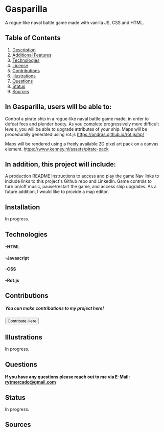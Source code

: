 # Gasparilla
A rogue-like naval battle game made with vanilla JS, CSS and HTML.

## Table of Contents
1. [Description](#description)
2. [Additional Features](#installation)
3. [Technologies](#technologies)
4. [License](#license)
5. [Contributions](#contributions)
6. [Illustrations](#illustrations)
7. [Questions](#questions)
8. [Status](#status)
9. [Sources](#sources)

## In Gasparilla, users will be able to: <a name="description"></a>
Control a pirate ship in a rogue-like naval battle game made, in order to defeat foes and plunder booty.
As you complete progressively more difficult levels, you will be able to upgrade attributes of your ship.
Maps will be procedurally generated using rot.js https://ondras.github.io/rot.js/hp/

Maps will be rendered using a freely available 2D pixel art pack on a canvas element. https://www.kenney.nl/assets/pirate-pack

## In addition, this project will include: <a name="description"></a>
A production README
Instructions to access and play the game
Nav links to include links to this project's Github repo and LinkedIn.
Game controls to turn on/off music, pause/restart the game, and access ship upgrades.
As a future addition, I would like to provide a map editor.
## Installation <a name="installation"></a>
In progress.
## Technologies <a name="technologies"></a>
#### -HTML
#### -Javascript
#### -CSS
#### -Rot.js
## Contributions <a name="contributions"></a>
##### You can make contributions to my project here! 
 <button target=_blank href="https://github.com/rytmercado">Contribute Here</button>
## Illustrations <a name="illustrations"></a>
In progress.
## Questions <a name="questions"></a>
#### If you have any questions please reach out to me via E-Mail: rytmercado@gmail.com
## Status <a name="status"></a>
In progress.
## Sources <a name="sources"></a>
